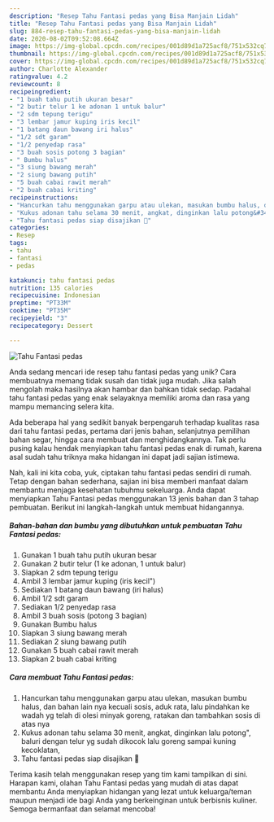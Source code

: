 ```yaml
---
description: "Resep Tahu Fantasi pedas yang Bisa Manjain Lidah"
title: "Resep Tahu Fantasi pedas yang Bisa Manjain Lidah"
slug: 884-resep-tahu-fantasi-pedas-yang-bisa-manjain-lidah
date: 2020-08-02T09:52:08.664Z
image: https://img-global.cpcdn.com/recipes/001d89d1a725acf8/751x532cq70/tahu-fantasi-pedas-foto-resep-utama.jpg
thumbnail: https://img-global.cpcdn.com/recipes/001d89d1a725acf8/751x532cq70/tahu-fantasi-pedas-foto-resep-utama.jpg
cover: https://img-global.cpcdn.com/recipes/001d89d1a725acf8/751x532cq70/tahu-fantasi-pedas-foto-resep-utama.jpg
author: Charlotte Alexander
ratingvalue: 4.2
reviewcount: 8
recipeingredient:
- "1 buah tahu putih ukuran besar"
- "2 butir telur 1 ke adonan 1 untuk balur"
- "2 sdm tepung terigu"
- "3 lembar jamur kuping iris kecil"
- "1 batang daun bawang iri halus"
- "1/2 sdt garam"
- "1/2 penyedap rasa"
- "3 buah sosis potong 3 bagian"
- " Bumbu halus"
- "3 siung bawang merah"
- "2 siung bawang putih"
- "5 buah cabai rawit merah"
- "2 buah cabai kriting"
recipeinstructions:
- "Hancurkan tahu menggunakan garpu atau ulekan, masukan bumbu halus, dan bahan lain nya kecuali sosis, aduk rata, lalu pindahkan ke wadah yg telah di olesi minyak goreng, ratakan dan tambahkan sosis di atas nya"
- "Kukus adonan tahu selama 30 menit, angkat, dinginkan lalu potong&#34;, baluri dengan telur yg sudah dikocok lalu goreng sampai kuning kecoklatan,"
- "Tahu fantasi pedas siap disajikan 🤗"
categories:
- Resep
tags:
- tahu
- fantasi
- pedas

katakunci: tahu fantasi pedas 
nutrition: 135 calories
recipecuisine: Indonesian
preptime: "PT33M"
cooktime: "PT35M"
recipeyield: "3"
recipecategory: Dessert

---
```



![Tahu Fantasi pedas](https://img-global.cpcdn.com/recipes/001d89d1a725acf8/751x532cq70/tahu-fantasi-pedas-foto-resep-utama.jpg)

Anda sedang mencari ide resep tahu fantasi pedas yang unik? Cara membuatnya memang tidak susah dan tidak juga mudah. Jika salah mengolah maka hasilnya akan hambar dan bahkan tidak sedap. Padahal tahu fantasi pedas yang enak selayaknya memiliki aroma dan rasa yang mampu memancing selera kita.

Ada beberapa hal yang sedikit banyak berpengaruh terhadap kualitas rasa dari tahu fantasi pedas, pertama dari jenis bahan, selanjutnya pemilihan bahan segar, hingga cara membuat dan menghidangkannya. Tak perlu pusing kalau hendak menyiapkan tahu fantasi pedas enak di rumah, karena asal sudah tahu triknya maka hidangan ini dapat jadi sajian istimewa.




Nah, kali ini kita coba, yuk, ciptakan tahu fantasi pedas sendiri di rumah. Tetap dengan bahan sederhana, sajian ini bisa memberi manfaat dalam membantu menjaga kesehatan tubuhmu sekeluarga. Anda dapat menyiapkan Tahu Fantasi pedas menggunakan 13 jenis bahan dan 3 tahap pembuatan. Berikut ini langkah-langkah untuk membuat hidangannya.

<!--inarticleads1-->

##### Bahan-bahan dan bumbu yang dibutuhkan untuk pembuatan Tahu Fantasi pedas:

1. Gunakan 1 buah tahu putih ukuran besar
1. Gunakan 2 butir telur (1 ke adonan, 1 untuk balur)
1. Siapkan 2 sdm tepung terigu
1. Ambil 3 lembar jamur kuping (iris kecil&#34;)
1. Sediakan 1 batang daun bawang (iri halus)
1. Ambil 1/2 sdt garam
1. Sediakan 1/2 penyedap rasa
1. Ambil 3 buah sosis (potong 3 bagian)
1. Gunakan  Bumbu halus
1. Siapkan 3 siung bawang merah
1. Sediakan 2 siung bawang putih
1. Gunakan 5 buah cabai rawit merah
1. Siapkan 2 buah cabai kriting




<!--inarticleads2-->

##### Cara membuat Tahu Fantasi pedas:

1. Hancurkan tahu menggunakan garpu atau ulekan, masukan bumbu halus, dan bahan lain nya kecuali sosis, aduk rata, lalu pindahkan ke wadah yg telah di olesi minyak goreng, ratakan dan tambahkan sosis di atas nya
1. Kukus adonan tahu selama 30 menit, angkat, dinginkan lalu potong&#34;, baluri dengan telur yg sudah dikocok lalu goreng sampai kuning kecoklatan,
1. Tahu fantasi pedas siap disajikan 🤗




Terima kasih telah menggunakan resep yang tim kami tampilkan di sini. Harapan kami, olahan Tahu Fantasi pedas yang mudah di atas dapat membantu Anda menyiapkan hidangan yang lezat untuk keluarga/teman maupun menjadi ide bagi Anda yang berkeinginan untuk berbisnis kuliner. Semoga bermanfaat dan selamat mencoba!
